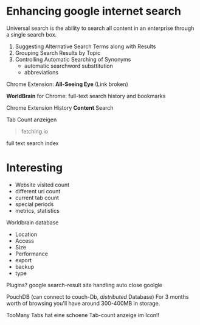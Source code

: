 Enhancing google internet search
========================

Universal search is the ability to search all content in an enterprise through a single search box. 

	
1. Suggesting Alternative Search Terms along with Results
2. Grouping Search Results by Topic
3. Controlling Automatic Searching of Synonyms
	- automatic searchword substtitution
	- abbreviations



Chrome Extension:
**All-Seeing Eye** (Link broken)

**WorldBrain** for Chrome: full-text search history and bookmarks

Chrome Extension History **Content** Search

Tab Count anzeigen

> fetching.io

full text search index


# Interesting
- Website visited count
- different uri count
- current tab count
- special periods
- metrics, statistics


Worldbrain database
- Location
- Access
- Size
- Performance
- export
- backup
- type

Plugins?
google search-result site handling
auto close goolgle

PouchDB
(can connect to couch-Db, *distributed* Database)
For 3 months worth of browsing you'll have around 300-400MB in storage.


TooMany Tabs hat eine schoene Tab-count anzeige im Icon!!